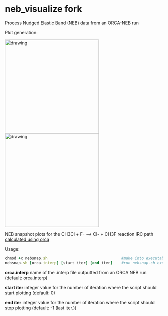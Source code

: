 # neb_visualize fork 
Process Nudged Elastic Band (NEB) data from an ORCA-NEB run

Plot generation: 

<img src="README__neb_optimization.png" alt="drawing" width="300"/></a> <img src="README__neb_lastiter.png" alt="drawing" width="300"/></a>

NEB snapshot plots for the CH3Cl  + F- --> Cl- + CH3F reaction IRC path [calculated using orca](https://www.orcasoftware.de/tutorials_orca/react/nebts.html) 

Usage: 

```ruby
chmod +x nebsnap.sh 								#make into executable (only do once)
nebsnap.sh [orca.interp] [start iter] [end iter] 	#run nebsnap.sh executable
```

**orca.interp**	name of the .interp file outputted from an ORCA NEB run (default: orca.interp)

**start iter**	integer value for the number of iteration where the script should start plotting (default: 0)

**end iter** 	integer value for the number of iteration where the script should stop plotting  (default: -1 (last iter.))





